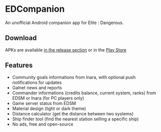 # EDCompanion

An unofficial Android companion app for Elite : Dangerous.

## Download

APKs are available [in the release section](https://github.com/corenting/EDCompanion/releases) or in the [Play Store](https://play.google.com/store/apps/details?id=fr.corenting.edcompanion)

## Features

- Community goals informations from Inara, with optional push notifications for updates
- Galnet news and reports
- Commander informations (credits balance, current system, ranks) from EDSM or Inara (for PC players only)
- Game server status from EDSM
- Material design (light or dark theme)
- Distance calculator (get the distance between two systems)
- Ship finder tool (find the nearest station selling a specific ship)
- No ads, free and open-source
